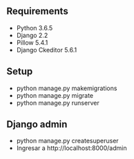 ## Requirements
* Python 3.6.5
* Django 2.2
* Pillow 5.4.1
* Django Ckeditor 5.6.1

## Setup
* python manage.py makemigrations
* python manage.py migrate
* python manage.py runserver

## Django admin
* python manage.py createsuperuser
* Ingresar a http://localhost:8000/admin